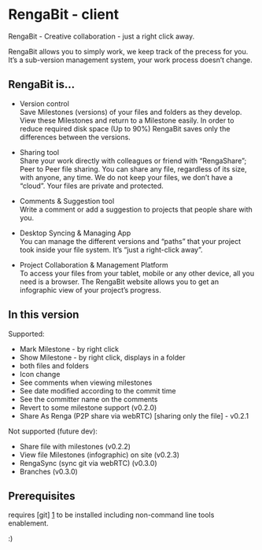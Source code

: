 RengaBit - client
=================

RengaBit - Creative collaboration - just a right click away.

RengaBit allows you to simply work, we keep track of the precess for you. It’s a sub-version management system, your work process doesn’t change.

RengaBit is...
--------------

* Version control  
Save Milestones (versions) of your files and folders as they develop.
View these Milestones and return to a Milestone  easily. In order to 
reduce required disk space (Up to 90%) RengaBit saves only the 
differences between the versions. 

* Sharing tool  
Share your work directly with colleagues or friend with “RengaShare”; 
Peer to Peer file sharing. You can share any file, regardless of its 
size, with anyone, any time. We do not keep your files, we don’t have 
a “cloud”. Your files are private and protected.

* Comments & Suggestion tool  
Write a comment or add a suggestion to projects that people share 
with you.

* Desktop Syncing & Managing App  
You can manage the different versions and “paths” that your project 
took inside your file system. It’s “just a right-click away”.

* Project Collaboration & Management Platform  
To access your files from your tablet, mobile or any other device, 
all you need is a browser. The RengaBit website allows you to get an 
infographic view of your project’s progress.

In this version
---------------

Supported:
* Mark Milestone - by right click
* Show Milestone - by right click, displays in a folder
* both files and folders
* Icon change
* See comments when viewing milestones
* See date modified according to the commit time
* See the committer name on the comments
* Revert to some milestone support (v0.2.0)
* Share As Renga (P2P share via webRTC) [sharing only the file] - v0.2.1

Not supported (future dev):
* Share file with milestones (v0.2.2)
* View file Milestones (infographic) on site (v0.2.3)
* RengaSync (sync git via webRTC) (v0.3.0)
* Branches (v0.3.0)

Prerequisites
-------------
requires [git] [1] to be installed including non-command line tools enablement.

  [1]: http://git-scm.com/        "Git"

:)

